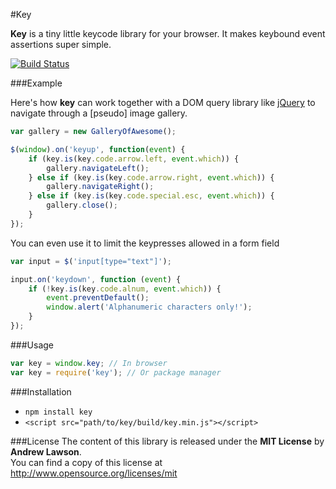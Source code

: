 #Key

**Key** is a tiny little keycode library for your browser. It makes keybound event assertions super simple.

[![Build Status](https://secure.travis-ci.org/adlawson/key.png)](http://travis-ci.org/adlawson/key)

###Example

Here's how **key** can work together with a DOM query library like [jQuery][jquery] to navigate through a [pseudo] image gallery.

```js
var gallery = new GalleryOfAwesome();

$(window).on('keyup', function(event) {
    if (key.is(key.code.arrow.left, event.which)) {
        gallery.navigateLeft();
    } else if (key.is(key.code.arrow.right, event.which)) {
        gallery.navigateRight();
    } else if (key.is(key.code.special.esc, event.which)) {
        gallery.close();
    }
});
```

You can even use it to limit the keypresses allowed in a form field

```js
var input = $('input[type="text"]');

input.on('keydown', function (event) {
    if (!key.is(key.code.alnum, event.which)) {
        event.preventDefault();
        window.alert('Alphanumeric characters only!');
    }
});
```

###Usage

```js
var key = window.key; // In browser
var key = require('key'); // Or package manager
```

###Installation

 - `npm install key`
 - `<script src="path/to/key/build/key.min.js"></script>`

###License
The content of this library is released under the **MIT License** by **Andrew Lawson**.<br>
You can find a copy of this license at http://www.opensource.org/licenses/mit


<!-- Meta -->
[jquery]: http://jquery.com
